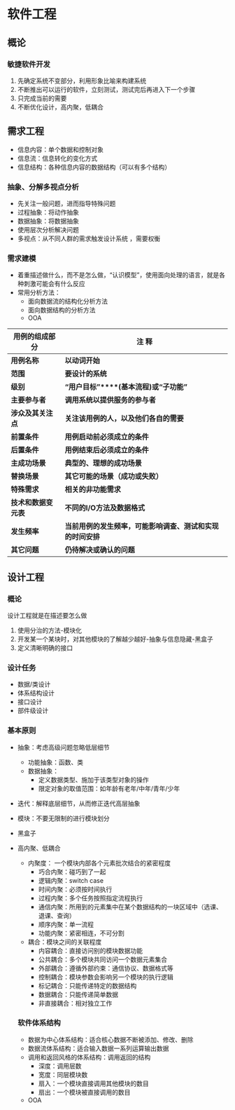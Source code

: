 # 软件工程

## 概论

### 敏捷软件开发

1. 先确定系统不变部分，利用形象比喻来构建系统
2. 不断推出可以运行的软件，立刻测试，测试完后再进入下一个步骤
3. 只完成当前的需要
4. 不断优化设计，高内聚，低耦合

## 需求工程

* 信息内容：单个数据和控制对象
* 信息流：信息转化的变化方式
* 信息结构：各种信息内容的数据结构（可以有多个结构）

### 抽象、分解多视点分析

* 先关注一般问题，进而指导特殊问题
* 过程抽象：将动作抽象
* 数据抽象：将数据抽象
* 使用层次分析解决问题
* 多视点：从不同人群的需求触发设计系统 ，需要权衡

### 需求建模

* 着重描述做什么，而不是怎么做，“认识模型”，使用面向处理的语言，就是各种刺激可能会有什么反应
* 常用分析方法：
  * 面向数据流的结构化分析方法
  * 面向数据结构的分析方法
  * OOA

| **用例的组成部分**   | **注  释**                                                   |
| -------------------- | ------------------------------------------------------------ |
| **用例名称**         | **以动词开始**                                               |
| **范围**             | **要设计的系统**                                             |
| **级别**             | **“****用户目标****”****(****基本流程****)****或****“****子功能****”** |
| **主要参与者**       | **调用系统以提供服务的参与者**                               |
| **涉众及其关注点**   | **关注该用例的人，以及他们各自的需要**                       |
| **前置条件**         | **用例启动前必须成立的条件**                                 |
| **后置条件**         | **用例结束后必须成立的条件**                                 |
| **主成功场景**       | **典型的、理想的成功场景**                                   |
| **替换场景**         | **其它可能的场景（成功或失败）**                             |
| **特殊需求**         | **相关的非功能需求**                                         |
| **技术和数据变元表** | **不同的****I/O****方法及数据格式**                          |
| **发生频率**         | **当前用例的发生频率，可能影响调查、测试和实现的时间安排**   |
| **其它问题**         | **仍待解决或确认的问题**                                     |

## 设计工程

### 概论

设计工程就是在描述要怎么做

1. 使用分治的方法-模块化
2. 开发某一个某块时，对其他模块的了解越少越好-抽象与信息隐藏-黑盒子
3. 定义清晰明确的接口

### 设计任务

* 数据/类设计
* 体系结构设计
* 接口设计
* 部件级设计

### 基本原则

* 抽象：考虑高级问题忽略低层细节

  * 功能抽象：函数、类
  * 数据抽象：
    * 定义数据类型、施加于该类型对象的操作
    * 限定对象的取值范围：如年龄有老年/中年/青年/少年

* 迭代：解释底层细节，从而修正迭代高层抽象

* 模块：不要无限制的进行模块划分

* 黑盒子

* 高内聚、低耦合

  * 内聚度： 一个模块内部各个元素批次结合的紧密程度
    * 巧合内聚：碰巧到了一起
    * 逻辑内聚：switch case
    * 时间内聚：必须按时间执行
    * 过程内聚：多个任务按照指定流程执行
    * 通信内聚：所用到的元素集中在某个数据结构的一块区域中（选课、退课、查询）
    * 顺序内聚：单一流程
    * 功能内聚：紧密相连，不可分割
  * 耦合：模块之间的关联程度
    * 内容耦合：直接访问别的模块数据功能
    * 公共耦合：多个模块共同访问一个数据元素集合
    * 外部耦合：遵循外部约束：通信协议、数据格式等
    * 控制耦合：模块参数会影响另一个模块的执行逻辑
    * 标记耦合：只能传递特定的数据结构
    * 数据耦合：只能传递简单数据
    * 非直接耦合：相对独立工作

  

  ### 软件体系结构

  

  * 数据为中心体系结构：适合核心数据不断被添加、修改、删除
  * 数据流体系结构：适合输入数据一系列运算输出数据
  * 调用和返回风格的体系结构：调用返回的结构
    * 深度：调用层数
    * 宽度：同层模块数
    * 扇入：一个模块直接调用其他模块的数目
    * 扇出：一个模块被直接调用的数目
  * OOA